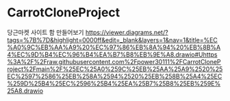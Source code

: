 # CarrotCloneProject
당근마켓 사이트 함 만들어보기
https://viewer.diagrams.net/?tags=%7B%7D&highlight=0000ff&edit=_blank&layers=1&nav=1&title=%EC%A0%9C%EB%AA%A9%20%EC%97%86%EB%8A%94%20%EB%8B%A4%EC%9D%B4%EC%96%B4%EA%B7%B8%EB%9E%A8.drawio#Uhttps%3A%2F%2Fraw.githubusercontent.com%2Fpower30111%2FCarrotCloneProject%2Fmain%2F%25EC%25A0%259C%25EB%25AA%25A9%2520%25EC%2597%2586%25EB%258A%2594%2520%25EB%258B%25A4%25EC%259D%25B4%25EC%2596%25B4%25EA%25B7%25B8%25EB%259E%25A8.drawio
